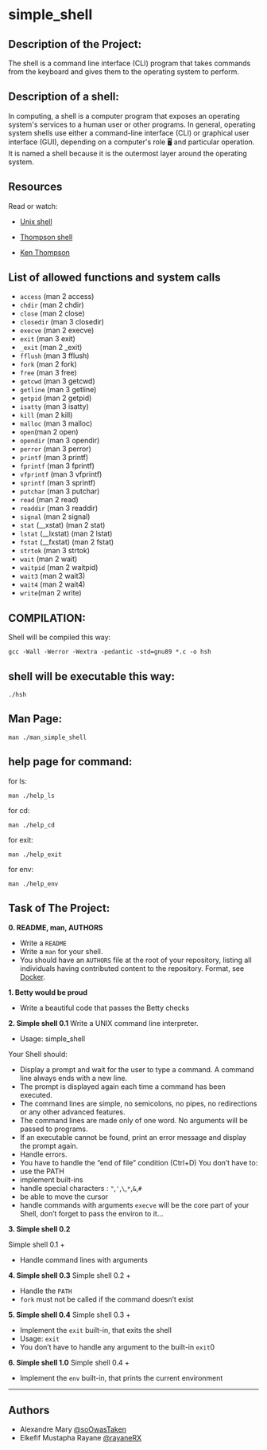 # simple_shell
## Description of the Project:
The shell is a command line interface (CLI) program that takes commands from the keyboard and gives them to the operating system to perform.
## Description of a shell:
In computing, a shell is a computer program that exposes an operating system's services to a human user or other programs. In general, operating system shells use either a command-line interface (CLI) or graphical user interface (GUI), depending on a computer's role :desktop_computer:	and particular operation. It is named a shell because it is the outermost layer around the operating system.

## Resources
Read or watch:

+ [Unix shell](https://en.wikipedia.org/wiki/Unix_shell)
* [Thompson shell](https://en.wikipedia.org/wiki/Thompson_shell)
- [Ken Thompson](https://en.wikipedia.org/wiki/Ken_Thompson)

## List of allowed functions and system calls
+ ``access`` (man 2 access)
+ ``chdir`` (man 2 chdir)
+ ``close`` (man 2 close)
+ ``closedir`` (man 3 closedir)
+ ``execve`` (man 2 execve)
+ ``exit`` (man 3 exit)
+ ``_exit`` (man 2 _exit)
+ ``fflush`` (man 3 fflush)
+ ``fork`` (man 2 fork)
+ ``free`` (man 3 free)
+ ``getcwd`` (man 3 getcwd)
+ ``getline`` (man 3 getline)
+ ``getpid`` (man 2 getpid)
+ ``isatty`` (man 3 isatty)
+ ``kill`` (man 2 kill)
+ ``malloc`` (man 3 malloc)
+ ``open``(man 2 open)
+ ``opendir`` (man 3 opendir)
+ ``perror`` (man 3 perror)
+ ``printf`` (man 3 printf)
+ ``fprintf`` (man 3 fprintf)
+ ``vfprintf`` (man 3 vfprintf)
+ ``sprintf`` (man 3 sprintf)
+ ``putchar`` (man 3 putchar)
+ ``read`` (man 2 read)
+ ``readdir`` (man 3 readdir)
+ ``signal`` (man 2 signal)
+ ``stat`` (__xstat) (man 2 stat)
+ ``lstat`` (__lxstat) (man 2 lstat)
+ ``fstat`` (__fxstat) (man 2 fstat)
+ ``strtok`` (man 3 strtok)
+ ``wait`` (man 2 wait)
+ ``waitpid`` (man 2 waitpid)
+ ``wait3`` (man 2 wait3)
+ ``wait4`` (man 2 wait4)
+ ``write``(man 2 write)

## COMPILATION:
Shell will be compiled this way:
```
gcc -Wall -Werror -Wextra -pedantic -std=gnu89 *.c -o hsh
```
## shell will be executable this way:
```
./hsh
```
## Man Page:
``` 
man ./man_simple_shell
```
## help page for command:
for ls:

```man ./help_ls```

for cd:

```man ./help_cd```

for exit:

```man ./help_exit```

for env:

```man ./help_env```

## Task of The Project:

**0. README, man, AUTHORS**

+ Write a `README`
+ Write a `man` for your shell.
+ You should have an `AUTHORS` file at the root of your repository, listing all individuals having contributed content to the   repository. Format, see [Docker](https://github.com/moby/moby/blob/master/AUTHORS).

**1. Betty would be proud**

+ Write a beautiful code that passes the Betty checks

**2. Simple shell 0.1**
Write a UNIX command line interpreter.

+ Usage: simple_shell

Your Shell should:

+ Display a prompt and wait for the user to type a command. A command line always ends with a new line.
+ The prompt is displayed again each time a command has been executed.
+ The command lines are simple, no semicolons, no pipes, no redirections or any other advanced features.
+ The command lines are made only of one word. No arguments will be passed to programs.
+ If an executable cannot be found, print an error message and display the prompt again.
+ Handle errors.
+ You have to handle the “end of file” condition (Ctrl+D)
You don’t have to:
+ use the PATH
+ implement built-ins
+ handle special characters : `"`,`'`,`\`,`*`,`&`,`#`
+ be able to move the cursor
+ handle commands with arguments
``execve`` will be the core part of your Shell, don’t forget to pass the environ to it…

**3. Simple shell 0.2**

Simple shell 0.1 +

+ Handle command lines with arguments

**4. Simple shell 0.3**
Simple shell 0.2 +

+ Handle the `PATH`
+ `fork` must not be called if the command doesn’t exist

**5. Simple shell 0.4**
Simple shell 0.3 +

+ Implement the `exit` built-in, that exits the shell
+ Usage: `exit`
+ You don’t have to handle any argument to the built-in `exit`0

**6. Simple shell 1.0**
Simple shell 0.4 +

- Implement the `env` built-in, that prints the current environment
**********************************************
## Authors

* Alexandre Mary [@soOwasTaken](https://github.com/soOwasTaken)
* Elkefif Mustapha Rayane [@rayaneRX](https://github.com/rayaneRX)

